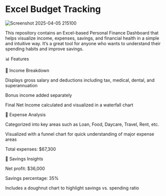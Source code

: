 # Excel Budget Tracking
![Screenshot 2025-04-05 215100](https://github.com/user-attachments/assets/2c71877c-43b9-4dff-a74d-144ef23d4e29)

This repository contains an Excel-based Personal Finance Dashboard that helps visualize income, expenses, savings, and financial health in a simple and intuitive way. It’s a great tool for anyone who wants to understand their spending habits and improve savings.

📊 Features

🔹 Income Breakdown

Displays gross salary and deductions including tax, medical, dental, and superannuation

Bonus income added separately

Final Net Income calculated and visualized in a waterfall chart

🔹 Expense Analysis

Categorized into key areas such as Loan, Food, Daycare, Travel, Rent, etc.

Visualized with a funnel chart for quick understanding of major expense areas

Total expenses: $67,300

🔹 Savings Insights

Net profit: $36,000

Savings percentage: 35%

Includes a doughnut chart to highlight savings vs. spending ratio
